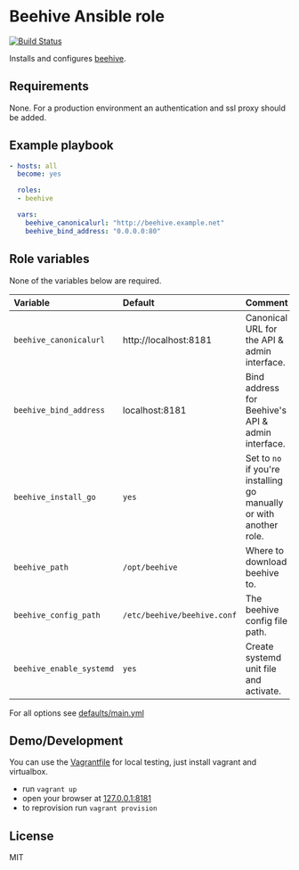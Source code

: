 # Beehive Ansible role

[![Build Status](https://travis-ci.org/morbidick/ansible-role-beehive.svg?branch=master)](https://travis-ci.org/morbidick/ansible-role-beehive)

Installs and configures [beehive](https://github.com/muesli/beehive).

## Requirements

None. For a production environment an authentication and ssl proxy should be added.

## Example playbook

````yaml
- hosts: all
  become: yes

  roles:
  - beehive

  vars:
    beehive_canonicalurl: "http://beehive.example.net"
    beehive_bind_address: "0.0.0.0:80"
````

## Role variables

None of the variables below are required.

| Variable                 | Default   | Comment |
| :---                     | :---      | :---    |
| `beehive_canonicalurl`   | http://localhost:8181 | Canonical URL for the API & admin interface. |
| `beehive_bind_address`   | localhost:8181 | Bind address for Beehive's API & admin interface. |
| `beehive_install_go`     | `yes`     | Set to `no` if you're installing go manually or with another role. |
| `beehive_path`           | `/opt/beehive` | Where to download beehive to. |
| `beehive_config_path`    | `/etc/beehive/beehive.conf` | The beehive config file path. |
| `beehive_enable_systemd` | `yes`     | Create systemd unit file and activate. |

For all options see [defaults/main.yml](defaults/main.yml)

## Demo/Development

You can use the [Vagrantfile](Vagrantfile) for local testing, just install vagrant and virtualbox.

* run `vagrant up`
* open your browser at [127.0.0.1:8181](http://127.0.0.1:8181)
* to reprovision run `vagrant provision`

## License

MIT
